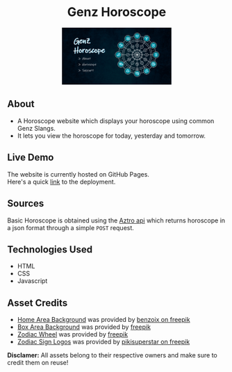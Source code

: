 <div align="center">
  
# Genz Horoscope
<img src="./media/screenshot.png" width="50%">
</div>

## About
- A Horoscope website which displays your horoscope using common Genz Slangs. 
- It lets you view the horoscope for today, yesterday and tomorrow.

## Live Demo
The website is currently hosted on GitHub Pages. 
<br>
Here's a quick [link](https://ota0912.github.io/Genz-Horoscope/) to the deployment.

## Sources
Basic Horoscope is obtained using the [Aztro api](https://github.com/sameerkumar18/aztro) which returns horoscope in a json format through a simple `POST` request.

## Technologies Used
- HTML
- CSS
- Javascript

## Asset Credits
- [Home Area Background](assets/bgs/home-bg.jpg) was provided by [benzoix on freepik](https://www.freepik.com/free-photo/abstract-grunge-decorative-relief-navy-blue-stucco-wall-texture-wide-angle-rough-colored-background_11712554.htm)
- [Box Area Background](assets/bgs/box-bg.jpg) was provided by [freepik](https://www.freepik.com/free-vector/white-elegant-texture-background-style_6764486.htm#query=white%20elegant%20texture&position=2&from_view=search)
- [Zodiac Wheel](assets/logos/zodiac-wheel.png) was provided by [freepik](https://www.freepik.com/free-vector/zodiac-wheel-space-background_4578242.htm)
- [Zodiac Sign Logos](assets/signs) was provided by [pikisuperstar on freepik](https://www.freepik.com/free-vector/hand-drawn-zodiac-sign-collection_14583188.htm)

**Disclamer:** All assets belong to their respective owners and make sure to credit them on reuse!


